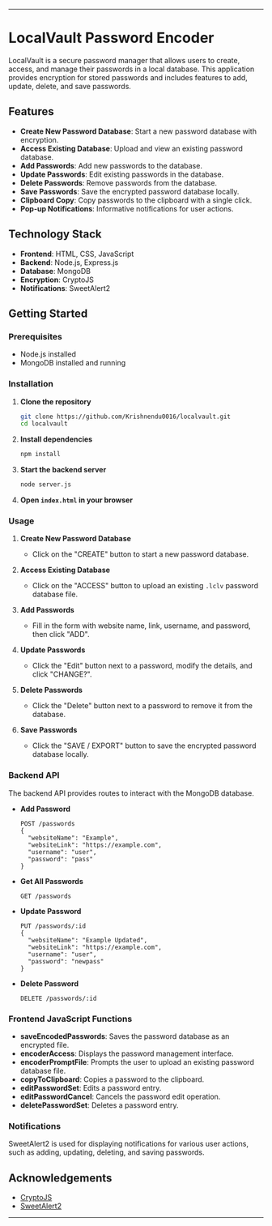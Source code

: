
---

# LocalVault Password Encoder

LocalVault is a secure password manager that allows users to create, access, and manage their passwords in a local database. This application provides encryption for stored passwords and includes features to add, update, delete, and save passwords.

## Features

- **Create New Password Database**: Start a new password database with encryption.
- **Access Existing Database**: Upload and view an existing password database.
- **Add Passwords**: Add new passwords to the database.
- **Update Passwords**: Edit existing passwords in the database.
- **Delete Passwords**: Remove passwords from the database.
- **Save Passwords**: Save the encrypted password database locally.
- **Clipboard Copy**: Copy passwords to the clipboard with a single click.
- **Pop-up Notifications**: Informative notifications for user actions.

## Technology Stack

- **Frontend**: HTML, CSS, JavaScript
- **Backend**: Node.js, Express.js
- **Database**: MongoDB
- **Encryption**: CryptoJS
- **Notifications**: SweetAlert2

## Getting Started

### Prerequisites

- Node.js installed
- MongoDB installed and running

### Installation

1. **Clone the repository**

   ```bash
   git clone https://github.com/Krishnendu0016/localvault.git
   cd localvault
   ```

2. **Install dependencies**

   ```bash
   npm install
   ```

3. **Start the backend server**

   ```bash
   node server.js
   ```

4. **Open `index.html` in your browser**

### Usage

1. **Create New Password Database**

   - Click on the "CREATE" button to start a new password database.

2. **Access Existing Database**

   - Click on the "ACCESS" button to upload an existing `.lclv` password database file.

3. **Add Passwords**

   - Fill in the form with website name, link, username, and password, then click "ADD".

4. **Update Passwords**

   - Click the "Edit" button next to a password, modify the details, and click "CHANGE?".

5. **Delete Passwords**

   - Click the "Delete" button next to a password to remove it from the database.

6. **Save Passwords**

   - Click the "SAVE / EXPORT" button to save the encrypted password database locally.

### Backend API

The backend API provides routes to interact with the MongoDB database.

- **Add Password**
  
  ```http
  POST /passwords
  {
    "websiteName": "Example",
    "websiteLink": "https://example.com",
    "username": "user",
    "password": "pass"
  }
  ```

- **Get All Passwords**

  ```http
  GET /passwords
  ```

- **Update Password**

  ```http
  PUT /passwords/:id
  {
    "websiteName": "Example Updated",
    "websiteLink": "https://example.com",
    "username": "user",
    "password": "newpass"
  }
  ```

- **Delete Password**

  ```http
  DELETE /passwords/:id
  ```

### Frontend JavaScript Functions

- **saveEncodedPasswords**: Saves the password database as an encrypted file.
- **encoderAccess**: Displays the password management interface.
- **encoderPromptFile**: Prompts the user to upload an existing password database file.
- **copyToClipboard**: Copies a password to the clipboard.
- **editPasswordSet**: Edits a password entry.
- **editPasswordCancel**: Cancels the password edit operation.
- **deletePasswordSet**: Deletes a password entry.

### Notifications

SweetAlert2 is used for displaying notifications for various user actions, such as adding, updating, deleting, and saving passwords.


## Acknowledgements

- [CryptoJS](https://cryptojs.gitbook.io/docs/)
- [SweetAlert2](https://sweetalert2.github.io/)

--- 
